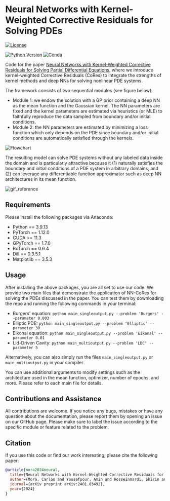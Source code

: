 # Neural Networks with Kernel-Weighted Corrective Residuals for Solving PDEs
[![License](https://img.shields.io/badge/license-MIT-green.svg)](LICENSE)

[![Python Version](https://img.shields.io/badge/python-3.9-blue.svg)](https://www.python.org/downloads/)
[![Conda](https://img.shields.io/conda/v/gpytorch/gpytorch.svg)](https://anaconda.org/gpytorch/gpytorch)

Code for the paper [Neural Networks with Kernel-Weighted Corrective Residuals for Solving Partial Differential Equations](https://arxiv.org/abs/2401.03492), where we introduce kernel-weighted Corrective Residuals (CoRes) to integrate the strengths of kernel methods and deep NNs for solving nonlinear PDE systems.

The framework consists of two sequential modules (see figure below):
- Module 1: we endow the solution with a GP prior containing a deep NN as the mean function and the Gaussian kernel. The NN parameters are fixed and the kernel parameters are estimated via heuristics (or MLE) to faithfully reproduce the data sampled from boundary and/or initial conditions.
- Module 2: the NN parameters are estimated by minimizing a loss function which only depends on the PDE since boundary and/or initial conditions are automatically satisfied through the kernels.

![Flowchart](https://github.com/Bostanabad-Research-Group/GP-for-pde-solving/assets/102708675/f951e586-730d-401e-9658-582b457bd51c)

The resulting model can solve PDE systems without any labeled data inside the domain and is particularly attractive because it (1) naturally satisfies the boundary and initial conditions of a PDE system in arbitrary domains, and (2) can leverage any differentiable function approximator such as deep NN architectures in its mean function.

![gif_reference](https://github.com/Bostanabad-Research-Group/GP-for-pde-solving/assets/102708675/215358e1-0563-44d7-b69b-6db621ff4649)

## Requirements
Please install the following packages via Anaconda:
- Python == 3.9.13
- PyTorch == 1.12.0
- CUDA >= 11.3
- GPyTorch == 1.7.0
- BoTorch == 0.6.4
- Dill == 0.3.5.1
- Matplotlib == 3.5.3

## Usage
After installing the above packages, you are all set to use our code. We provide two main files that demonstrate the application of NN-CoRes for solving the PDEs discussed in the paper.
You can test them by downloading the repo and running the following commands in your terminal:
- Burgers' equation: `python main_singleoutput.py --problem 'Burgers' --parameter 0.003`
- Elliptic PDE: `python main_singleoutput.py --problem 'Elliptic' --parameter 30`
- Eikonal equation: `python main_singleoutput.py --problem 'Eikonal' --parameter 0.01`
- Lid-Driven Cavity: `python main_multioutput.py --problem 'LDC' --parameter 5`

Alternatively, you can also simply run the files `main_singleoutput.py` or `main_multioutput.py` in your compiler.

You can use additional arguments to modify settings such as the architecture used in the mean function, optimizer, number of epochs, and more. Please refer to each main file for details.

## Contributions and Assistance
All contributions are welcome. If you notice any bugs, mistakes or have any question about the documentation, please report them by opening an issue on our GitHub page. Please make sure to label the issue according to the specific module or feature related to the problem.

## Citation
If you use this code or find our work interesting, please cite the following paper:
```bibtex
@article{mora2024neural,
  title={Neural Networks with Kernel-Weighted Corrective Residuals for Solving Partial Differential Equations},
  author={Mora, Carlos and Yousefpour, Amin and Hosseinmardi, Shirin and Bostanabad, Ramin},
  journal={arXiv preprint arXiv:2401.03492},
  year={2024}
}

